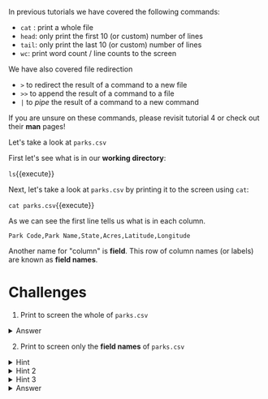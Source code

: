 In previous tutorials we have covered the following commands:

* `cat` : print a whole file
* `head`: only print the first 10 (or custom) number of lines
* `tail`: only print the last 10 (or custom) number of lines
* `wc`: print word count / line counts to the screen

We have also covered file redirection

* `>` to redirect the result of a command to a new file
* `>>` to append the result of a command to a file
* `|` to *pipe* the result of a command to a new command

If you are unsure on these commands, please revisit tutorial 4 or check out their **man** pages!

Let's take a look at `parks.csv`

First let's see what is in our **working directory**:

`ls`{{execute}}

Next, let's take a look at `parks.csv` by printing it to the
screen using `cat`:

`cat parks.csv`{{execute}}

As we can see the first line tells us what is in each column.

```
Park Code,Park Name,State,Acres,Latitude,Longitude
```

Another name for "column" is **field**.  This row of column names (or labels)
are known as **field names**.

Challenges
==========

1. Print to screen the whole of `parks.csv`
<details>
    <summary>Answer</summary>
    `cat parks.csv`{{execute}}
</details>

2. Print to screen only the **field names** of `parks.csv`
<details>
    <summary>Hint</summary>
        Remember that the **field names** are found in the
        first line so you only want to print the first line.
</details>
<details>
    <summary>Hint 2</summary>
        Remember you can print the first X number of lines of a file
        using the `head` command.
</details>
<details>
    <summary>Hint 3</summary>
        Remember you can specify the how many lines to print
        with `head` by running it with the parameter `-n`
</details>
<details>
    <summary>Answer</summary>
        `head -n 1 parks.csv`{{execute}}
</details>

<!--
3. Print how many words there are in *fields names* of `parks.csv` -
    **Bonus** try and do it in one command!

<details>
    <summary>Hint (how to count!)</summary>
        Remember that you can find word counts using "wc"
</details>
<details>
    <summary>Hint (one command)</summary>
        Remember that you can pipe the results of one command
        into another using `|`
</details>
<details>
    <summary>Hint (how to find out how to count words)</summary>
        You can read the **man page** for `wc` by running:
        `man wc`{{execute}}
</details>
<details>
    <summary>Hint (what to use to count words)</summary>
        You can specify that you want wc to return character
        count with `-c`, lines with `-l` and words with `-w`
</details>
<details>
    <summary>Answer</summary>
        `head -n 1 parks.csv | wc -w`{{execute}}
</details>
-->
